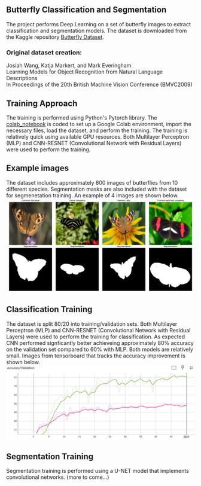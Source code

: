 ## Butterfly Classification and Segmentation
The project performs Deep Learning on a set of butterfly images to extract classification and segmentation models.  The dataset is downloaded from the Kaggle repository [Butterfly Dataset](https://www.kaggle.com/datasets/veeralakrishna/butterfly-dataset).  

### Original dataset creation:
Josiah Wang, Katja Markert, and Mark Everingham  
Learning Models for Object Recognition from Natural Language Descriptions  
In Proceedings of the 20th British Machine Vision Conference (BMVC2009)

## Training Approach
The training is performed using Python's Pytorch library.  The [colab_notebook](colab_notebook.py) is coded to set up a Google Colab environment, import the necessary files, load the dataset, and perform the training.  The training is relatively quick using available GPU resources.   Both Multilayer Perceptron (MLP) and CNN-RESNET (Convolutional Network with Residual Layers) were used to perform the training.  

## Example images
The dataset includes approximately 800 images of butterflies from 10 different species.  Segmentation masks are also included with the dataset for segmenetation training. An example of 4 images are shown below.
![Butterfly Dataset Visualization](image_segmentation.png)

## Classification Training
The dataset is split 80/20 into training/validation sets.  Both Multilayer Perceptron (MLP) and CNN-RESNET (Convolutional Network with Residual Layers) were used to perform the training for classification.  As expected CNN performed signficantly better achieveing approximately 80% accuracy on the validation set compared to 60% with MLP. Both models are relatively small.  Images from tensorboard that tracks the accuracy improvement is shown below.
![Validation Accuracy](val_accuracy.png)

## Segmentation Training
Segmentation training is performed using a U-NET model that implements convolutional networks.  (more to come...)
